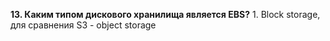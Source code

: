 **13. Каким типом дискового хранилища является EBS?** 
      1. Block storage, для сравнения S3 -  object storage